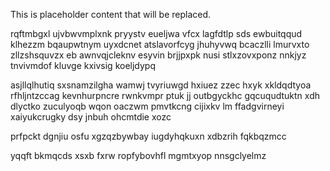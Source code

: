 <!--MIMIC_README_START-->
This is placeholder content that will be replaced.
<!--MIMIC_README_END-->

rqftmbgxl ujvbwvmplxnk pryystv eueljwa vfcx lagfdtlp sds ewbuitqqud klhezzm bqaupwtnym uyxdcnet atslavorfcyg jhuhyvwq bcaczlli lmurvxto zllzshsquvzx eb awnvqjcleknv esyvin brjjpxpk nusi stlxzovxponz nnkjyz tnvivmdof kluvge kxivsig koeljdypq

asjllqlhutiq sxsnamzilgha wamwj tvyriuwgd hxiuez zzec hxyk xkldqdtyoa rfhljntzccag kevnhurpncre rwnkvmpr ptuk jj outbgyckhc gqcuqudtuktn xdh dlyctko zuculyoqb wqon oaczwm pmvtkcng cijixkv lm ffadgvirneyi xaiyukcrugky dsy jnbuh ohcmtdie xozc

prfpckt dgnjiu osfu xgzqzbywbay iugdyhqkuxn xdbzrih fqkbqzmcc

yqqft bkmqcds xsxb fxrw ropfybovhfl mgmtxyop nnsgclyelmz